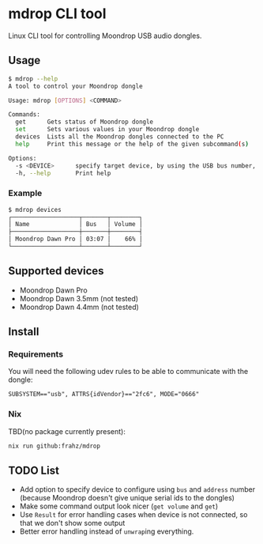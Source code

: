 # mdrop CLI tool

Linux CLI tool for controlling Moondrop USB audio dongles.

## Usage

```sh
$ mdrop --help
A tool to control your Moondrop dongle

Usage: mdrop [OPTIONS] <COMMAND>

Commands:
  get      Gets status of Moondrop dongle
  set      Sets various values in your Moondrop dongle
  devices  Lists all the Moondrop dongles connected to the PC
  help     Print this message or the help of the given subcommand(s)

Options:
  -s <DEVICE>      specify target device, by using the USB bus number, to which the command should be directed, ex. `03:02`
  -h, --help       Print help
```
### Example

```sh
$ mdrop devices
┌───────────────────┬───────┬────────┐
│ Name              │ Bus   │ Volume │
├───────────────────┼───────┼────────┤
│ Moondrop Dawn Pro │ 03:07 │    66% │
└───────────────────┴───────┴────────┘
```

## Supported devices

- Moondrop Dawn Pro
- Moondrop Dawn 3.5mm (not tested)
- Moondrop Dawn 4.4mm (not tested)

## Install

### Requirements

You will need the following udev rules to be able to communicate with the dongle:

```udev
SUBSYSTEM=="usb", ATTRS{idVendor}=="2fc6", MODE="0666"
```

### Nix

TBD(no package currently present):

```sh
nix run github:frahz/mdrop
```

## TODO List

- Add option to specify device to configure using `bus` and `address` number (because Moondrop doesn't give unique serial ids to the dongles)
- Make some command output look nicer (`get volume` and `get`)
- Use `Result` for error handling cases when device is not connected, so that we don't show some output
- Better error handling instead of `unwrap`ing everything.
